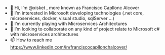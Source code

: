 - 👋 Hi, I’m @xisket , more known as Francisco Capllonc Alcover
- 👀 I’m interested in Microsoft developing technologies (.net core, microservices, docker, visual studio, sqlServer ...)
- 🌱 I’m currently playing with Microservices Architectures
- 💞️ I’m looking to collaborate on any kind of project relate to Microsoft c# with microservices architectures
- 📫 How to reach me https://www.linkedin.com/in/franciscocapllonchalcover/

<!---
xisket/xisket is a ✨ special ✨ repository because its `README.md` (this file) appears on your GitHub profile.
You can click the Preview link to take a look at your changes.
--->
